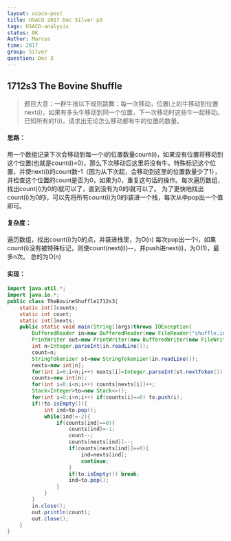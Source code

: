 ```yaml
---
layout: usaco-post
title: USACO 2017 Dec Silver p3
tags: USACO-analysis
status: OK
Author: Marcus
time: 2017
group: Silver
question: Dec 3
---
```


## 1712s3 The Bovine Shuffle

> 题目大意：一群牛按以下规则跳舞：每一次移动，位置i上的牛移动到位置next(i)，如果有多头牛移动到同一个位置，下一次移动时这些牛一起移动。已知所有的f(i)，请求出无论怎么移动都有牛的位置的数量。

#### 思路：

用一个数组记录下次会移动到每一个i的位置数量count(i)，如果没有位置将移动到这个位置(也就是count(i)=0)，那么下次移动后这里将没有牛。特殊标记这个位置，并使next(i)的count数-1（因为从下次起，会移动到这里的位置数量少了1），并检查这个位置的count是否为0，如果为0，重复这句话的操作。每次遍历数组，找出count(i)为0的i就可以了，直到没有为0的i就可以了。
为了更快地找出count(i)为0的i，可以先将所有count(i)为0的i装进一个栈，每次从中pop出一个值即可。

#### 复杂度：

遍历数组，找出count(i)为0的点，并装进栈里，为O(n)
每次pop出一个i，如果count(i)没有被特殊标记，则使count(next(i))--，并push进next(i)，为O(1)，最多n次。
总的为O(n)

#### 实现：

```java
import java.util.*;
import java.io.*;
public class TheBovineShuffle1712s3{
    static int[]counts;
    static int count;
    static int[]nexts;
    public static void main(String[]args)throws IOException{
        BufferedReader in=new BufferedReader(new FileReader("shuffle.in"));
        PrintWriter out=new PrintWriter(new BufferedWriter(new FileWriter("shuffle.out")));
        int n=Integer.parseInt(in.readLine());
        count=n;
        StringTokenizer st=new StringTokenizer(in.readLine());
        nexts=new int[n];
        for(int i=0;i<n;i++) nexts[i]=Integer.parseInt(st.nextToken())-1;
        counts=new int[n];
        for(int i=0;i<n;i++) counts[nexts[i]]++;
        Stack<Integer>to=new Stack<>();
        for(int i=0;i<n;i++) if(counts[i]==0) to.push(i);
        if(!to.isEmpty()){
            int ind=to.pop();
            while(ind!=-2){
                if(counts[ind]==0){
                    counts[ind]=-1;
                    count--;
                    counts[nexts[ind]]--;
                    if(counts[nexts[ind]]==0){
                        ind=nexts[ind];
                        continue;
                    }
                    if(to.isEmpty()) break;
                    ind=to.pop();
                }
            }
        }
        in.close();
        out.println(count);
        out.close();
    }
}
```

